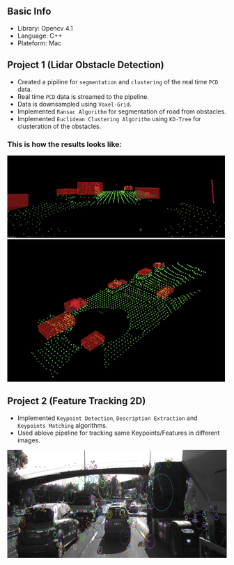 ## Basic Info

- Library: Opencv 4.1
- Language: C++
- Plateform: Mac

## Project 1 (Lidar Obstacle Detection)

- Created a pipiline for `segmentation` and `clustering` of the real time `PCD` data.
- Real time `PCD` data is streamed to the pipeline.
- Data is downsampled using `Voxel-Grid`.
- Implemented `Ransac Algorithm` for segmentation of road from obstacles.
- Implemented `Euclidean Clustering Algorithm` using `KD-Tree` for clusteration of the obstacles.

### This is how the results looks like:

<img src=Lidar-Obstacle-Detection/media/result1.gif width="500">

<img src=Lidar-Obstacle-Detection/media/result2.gif width="500">

## Project 2 (Feature Tracking 2D)

- Implemented `Keypoint Detection`, `Description Extraction` and `Keypoints Matching` algorithms.
- Used ablove pipeline for tracking same Keypoints/Features in different images.

<img src="Feature-Tracking-2D/images/keypoints.png" width="820" height="248" />




